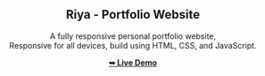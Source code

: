 <div align="center">
  

  <br />
  <br />

  <h2 align="center">Riya - Portfolio Website</h2>

  A fully responsive personal portfolio website, <br />Responsive for all devices, build using HTML, CSS, and JavaScript.

  <a href="https://ranjanriya.github.io"><strong>➥ Live Demo</strong></a>

</div>

<br />

